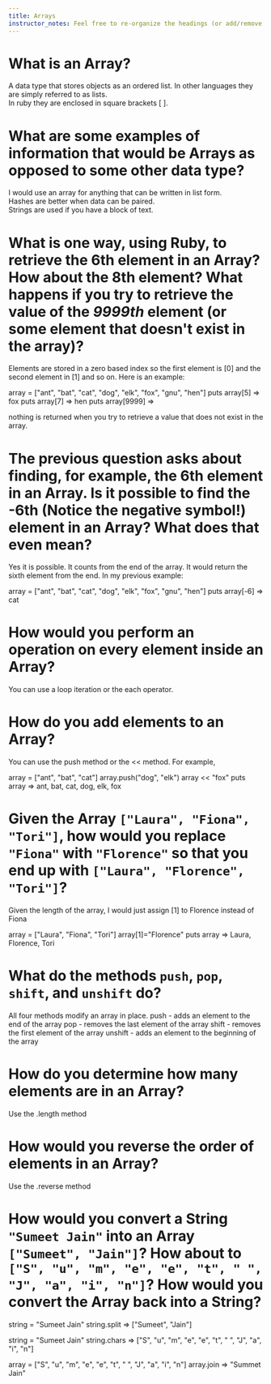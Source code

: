 ```yaml
---
title: Arrays
instructor_notes: Feel free to re-organize the headings (or add/remove headings) below. We included the headings for your benefit, but it's 100% fine if you want to write your responses in some different structure.
---
```


# What is an Array?

A data type that stores objects as an ordered list.  In other languages they are simply referred to as lists.  
In ruby they are enclosed in square brackets [ ].

# What are some examples of information that would be Arrays as opposed to some other data type?

I would use an array for anything that can be written in list form.  
Hashes are better when data can be paired.  
Strings are used if you have a block of text.

# What is one way, using Ruby, to retrieve the 6th element in an Array? How about the 8th element? What happens if you try to retrieve the value of the _9999th_ element (or some element that doesn't exist in the array)?

Elements are stored in a zero based index so the first element is [0] and the second element in [1] and so on.
Here is an example:

array = ["ant", "bat", "cat", "dog", "elk", "fox", "gnu", "hen"]
puts array[5] => fox
puts array[7] => hen
puts array[9999] =>

nothing is returned when you try to retrieve a value that does not exist in the array.

# The previous question asks about finding, for example, the 6th element in an Array. Is it possible to find the **-6th** (Notice the negative symbol!) element in an Array? What does that even mean?

Yes it is possible.  It counts from the end of the array.
It would return the sixth element from the end.
In my previous example:

array = ["ant", "bat", "cat", "dog", "elk", "fox", "gnu", "hen"]
puts array[-6] => cat


# How would you perform an operation on every element inside an Array?

You can use a loop iteration or the each operator.

# How do you add elements to an Array?

You can use the push method or the << method.  For example,

array = ["ant", "bat", "cat"]
array.push("dog", "elk")
array << "fox"
puts array => ant, bat, cat, dog, elk, fox



# Given the Array `["Laura", "Fiona", "Tori"]`, how would you replace `"Fiona"` with `"Florence"` so that you end up with `["Laura", "Florence", "Tori"]`?

Given the length of the array, I would just assign [1] to Florence instead of Fiona

array = ["Laura", "Fiona", "Tori"]
array[1]="Florence"
puts array => Laura, Florence, Tori

# What do the methods `push`, `pop`, `shift`, and `unshift` do?

All four methods modify an array in place.
push - adds an element to the end of the array
pop - removes the last element of the array
shift - removes the first element of the array
unshift - adds an element to the beginning of the array



# How do you determine how many elements are in an Array?

Use the .length method

# How would you reverse the order of elements in an Array?

Use the .reverse method

# How would you convert a String `"Sumeet Jain"` into an Array `["Sumeet", "Jain"]`? How about to `["S", "u", "m", "e", "e", "t", " ", "J", "a", "i", "n"]`? How would you convert the Array back into a String?

string = "Sumeet Jain"
string.split => ["Sumeet", "Jain"]

string = "Sumeet Jain"
string.chars => ["S", "u", "m", "e", "e", "t", " ", "J", "a", "i", "n"]

array = ["S", "u", "m", "e", "e", "t", " ", "J", "a", "i", "n"]
array.join => "Summet Jain"